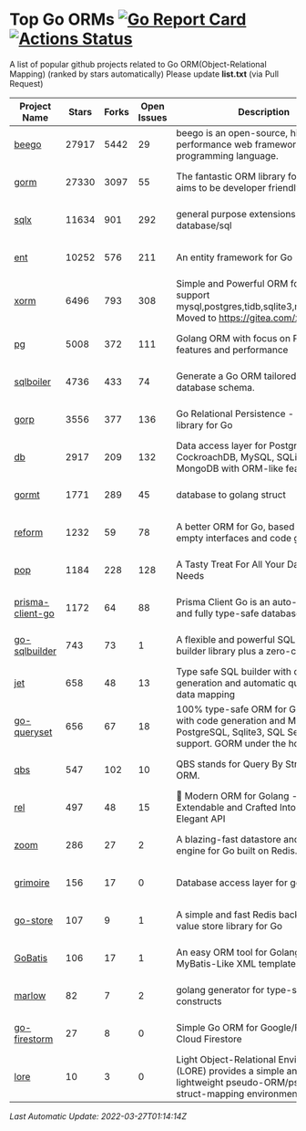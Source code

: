 # Top Go ORMs [![Go Report Card](https://goreportcard.com/badge/github.com/d-tsuji/awesome-go-orms)](https://goreportcard.com/report/github.com/d-tsuji/awesome-go-orms) [![Actions Status](https://github.com/d-tsuji/awesome-go-orms/workflows/CI/badge.svg)](https://github.com/d-tsuji/awesome-go-orms/actions)
A list of popular github projects related to Go ORM(Object-Relational Mapping) (ranked by stars automatically)
Please update **list.txt** (via Pull Request)

| Project Name | Stars | Forks | Open Issues | Description | Last Update |
| ------------ | ----- | ----- | ----------- | ----------- | ----------- |
| [beego](https://github.com/beego/beego) | 27917 | 5442 | 29 | beego is an open-source, high-performance web framework for the Go programming language. | 2022-03-27 00:02:20 |
| [gorm](https://github.com/go-gorm/gorm) | 27330 | 3097 | 55 | The fantastic ORM library for Golang, aims to be developer friendly | 2022-03-26 22:48:08 |
| [sqlx](https://github.com/jmoiron/sqlx) | 11634 | 901 | 292 | general purpose extensions to golang's database/sql | 2022-03-26 21:49:55 |
| [ent](https://github.com/ent/ent) | 10252 | 576 | 211 | An entity framework for Go | 2022-03-27 01:07:43 |
| [xorm](https://github.com/go-xorm/xorm) | 6496 | 793 | 308 | Simple and Powerful ORM for Go, support mysql,postgres,tidb,sqlite3,mssql,oracle, Moved to https://gitea.com/xorm/xorm | 2022-03-23 21:05:56 |
| [pg](https://github.com/go-pg/pg) | 5008 | 372 | 111 | Golang ORM with focus on PostgreSQL features and performance | 2022-03-25 18:31:18 |
| [sqlboiler](https://github.com/volatiletech/sqlboiler) | 4736 | 433 | 74 | Generate a Go ORM tailored to your database schema. | 2022-03-26 17:53:17 |
| [gorp](https://github.com/go-gorp/gorp) | 3556 | 377 | 136 | Go Relational Persistence - an ORM-ish library for Go | 2022-03-26 15:50:32 |
| [db](https://github.com/upper/db) | 2917 | 209 | 132 | Data access layer for PostgreSQL, CockroachDB, MySQL, SQLite and MongoDB with ORM-like features. | 2022-03-26 16:15:04 |
| [gormt](https://github.com/xxjwxc/gormt) | 1771 | 289 | 45 | database to golang struct | 2022-03-26 15:51:23 |
| [reform](https://github.com/go-reform/reform) | 1232 | 59 | 78 | A better ORM for Go, based on non-empty interfaces and code generation. | 2022-03-23 08:35:40 |
| [pop](https://github.com/gobuffalo/pop) | 1184 | 228 | 128 | A Tasty Treat For All Your Database Needs | 2022-03-25 19:51:20 |
| [prisma-client-go](https://github.com/prisma/prisma-client-go) | 1172 | 64 | 88 | Prisma Client Go is an auto-generated and fully type-safe database client | 2022-03-25 15:23:50 |
| [go-sqlbuilder](https://github.com/huandu/go-sqlbuilder) | 743 | 73 | 1 | A flexible and powerful SQL string builder library plus a zero-config ORM. | 2022-03-25 08:56:51 |
| [jet](https://github.com/go-jet/jet) | 658 | 48 | 13 | Type safe SQL builder with code generation and automatic query result data mapping | 2022-03-23 21:27:03 |
| [go-queryset](https://github.com/jirfag/go-queryset) | 656 | 67 | 18 | 100% type-safe ORM for Go (Golang) with code generation and MySQL, PostgreSQL, Sqlite3, SQL Server support. GORM under the hood. | 2022-03-23 04:08:32 |
| [qbs](https://github.com/coocood/qbs) | 547 | 102 | 10 | QBS stands for Query By Struct. A Go ORM. | 2022-01-25 00:31:55 |
| [rel](https://github.com/go-rel/rel) | 497 | 48 | 15 | :gem: Modern ORM for Golang - Testable, Extendable and Crafted Into a Clean and Elegant API | 2022-03-24 20:42:39 |
| [zoom](https://github.com/albrow/zoom) | 286 | 27 | 2 | A blazing-fast datastore and querying engine for Go built on Redis. | 2022-03-24 06:19:16 |
| [grimoire](https://github.com/Fs02/grimoire) | 156 | 17 | 0 | Database access layer for golang | 2022-03-05 04:22:24 |
| [go-store](https://github.com/gosuri/go-store) | 107 | 9 | 1 | A simple and fast Redis backed key-value store library for Go | 2022-03-01 03:51:15 |
| [GoBatis](https://github.com/runner-mei/GoBatis) | 106 | 17 | 1 | An easy ORM tool for Golang, support MyBatis-Like XML template SQL | 2022-01-09 05:13:48 |
| [marlow](https://github.com/dadleyy/marlow) | 82 | 7 | 2 | golang generator for type-safe sql api constructs | 2021-09-29 00:13:39 |
| [go-firestorm](https://github.com/jschoedt/go-firestorm) | 27 | 8 | 0 | Simple Go ORM for Google/Firebase Cloud Firestore | 2022-03-01 20:26:27 |
| [lore](https://github.com/abrahambotros/lore) | 10 | 3 | 0 | Light Object-Relational Environment (LORE) provides a simple and lightweight pseudo-ORM/pseudo-struct-mapping environment for Go | 2022-02-08 12:25:18 |

*Last Automatic Update: 2022-03-27T01:14:14Z*